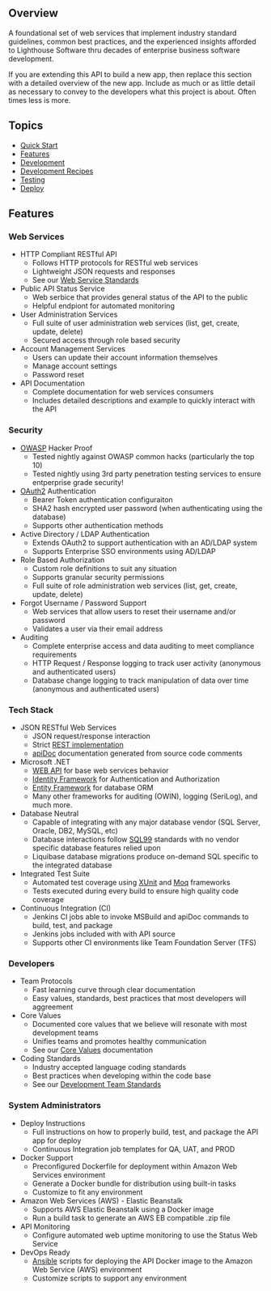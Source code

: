 ## Overview
A foundational set of web services that implement industry standard guidelines, common best practices, and the experienced insights afforded to Lighthouse Software thru decades of enterprise business software development. 

If you are extending this API to build a new app, then replace this section with a detailed overview of the new app. Include as much or as little detail as necessary to convey to the developers what this project is about. Often times less is more. 

## Topics
* [Quick Start](readme_docs/DEVELOP.md#quick-start)
* [Features](#features)
* [Development](readme_docs/DEVELOPMENT.md)
* [Development Recipes](readme_docs/DEVELOPMENT-RECIPES.md)
* [Testing](readme_docs/TESTING.md)
* [Deploy](readme_docs/DEPLOY.md)

## Features

### Web Services
* HTTP Compliant RESTful API
  - Follows HTTP protocols for RESTful web services
  - Lightweight JSON requests and responses
  - See our [Web Service Standards](readme_docs/STANDARDS-WEB-SERVICES.md)
* Public API Status Service
  - Web serbice that provides general status of the API to the public
  - Helpful endpiont for automated monitoring
* User Administration Services
  - Full suite of user administration web services (list, get, create, update, delete)
  - Secured access through role based security
* Account Management Services
  - Users can update their account information themselves
  - Manage account settings
  - Password reset
* API Documentation
  - Complete documentation for web services consumers
  - Includes detailed descriptions and example to quickly interact with the API

### Security
* [OWASP](https://www.owasp.org/index.php/Category:OWASP_Top_Ten_Project) Hacker Proof
  - Tested nightly against OWASP common hacks (particularly the top 10)
  - Tested nightly using 3rd party penetration testing services to ensure entperprise grade security!
* [OAuth2](https://oauth.net/2/) Authentication
  - Bearer Token authentication configuraiton
  - SHA2 hash encrypted user password (when authenticating using the database)
  - Supports other authentication methods
* Active Directory / LDAP Authentication
  - Extends OAuth2 to support authentication with an AD/LDAP system
  - Supports Enterprise SSO environments using AD/LDAP
* Role Based Authorization
  - Custom role definitions to suit any situation
  - Supports granular security permissions 
  - Full suite of role administration web services (list, get, create, update, delete)
* Forgot Username / Password Support
  - Web services that allow users to reset their username and/or password
  - Validates a user via their email address
* Auditing
  - Complete enterprise access and data auditing to meet compliance requirements
  - HTTP Request / Response logging to track user activity (anonymous and authenticated users)
  - Database change logging to track manipulation of data over time (anonymous and authenticated users)

### Tech Stack
* JSON RESTful Web Services
  - JSON request/response interaction
  - Strict [REST implementation](readme_docs/STANDARDS-WEB-SERVICES.md)
  - [apiDoc](http://apidocjs.com) documentation generated from source code comments
* Microsoft .NET
  - [WEB API](https://www.asp.net/web-api) for base web services behavior
  - [Identity Framework](https://www.asp.net/identity) for Authentication and Authorization
  - [Entity Framework](https://www.asp.net/entity-framework) for database ORM
  - Many other frameworks for auditing (OWIN), logging (SeriLog), and much more. 
* Database Neutral
  - Capable of integrating with any major database vendor (SQL Server, Oracle, DB2, MySQL, etc)
  - Database interactions follow [SQL99](https://en.wikipedia.org/wiki/SQL:1999) standards with no vendor specific database features relied upon
  - Liquibase database migrations produce on-demand SQL specific to the integrated database
* Integrated Test Suite
  - Automated test coverage using [XUnit](https://xunit.github.io) and [Moq](https://github.com/Moq/moq4/wiki/Quickstart) frameworks
  - Tests executed during every build to ensure high quality code coverage
* Continuous Integration (CI)
  - Jenkins CI jobs able to invoke MSBuild and apiDoc commands to build, test, and package
  - Jenkins jobs included with with API source
  - Supports other CI environments like Team Foundation Server (TFS)

### Developers
* Team Protocols 
  - Fast learning curve through clear documentation
  - Easy values, standards, best practices that most developers will aggreement
* Core Values
  - Documented core values that we believe will resonate with most development teams
  - Unifies teams and promotes healthy communication
  - See our [Core Values](readme_docs/DEVELOPMENT.md#core-values) documentation
* Coding Standards 
  - Industry accepted language coding standards
  - Best practices when developing within the code base
  - See our [Development Team Standards](#development-team-standards)

### System Administrators
* Deploy Instructions
  - Full instructions on how to properly build, test, and package the API app for deploy
  - Continuous Integration job templates for QA, UAT, and PROD
* Docker Support
  - Preconfigured Dockerfile for deployment within Amazon Web Services environment
  - Generate a Docker bundle for distribution using built-in tasks
  - Customize to fit any environment
* Amazon Web Services (AWS) - Elastic Beanstalk
  - Supports AWS Elastic Beanstalk using a Docker image
  - Run a build task to generate an AWS EB compatible .zip file
* API Monitoring
  - Configure automated web uptime monitoring to use the Status Web Service
* DevOps Ready
  - [Ansible](https://www.ansible.com) scripts for deploying the API Docker image to the Amazon Web Service (AWS) environment
  - Customize scripts to support any environment
